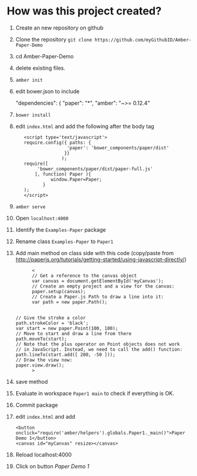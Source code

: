 How was this project created?
=============================


1. Create an new repository on github
2. Clone the repository `git clone https://github.com/myGithubID/Amber-Paper-Demo`
3. cd Amber-Paper-Demo
4. delete existing files.
5. `amber init`
6. edit bower.json to include
      
      "dependencies": {
          "paper": "*",
          "amber": "~>= 0.12.4"

7. `bower install`

8. edit `index.html` and add the following after the body tag

          <script type='text/javascript'>
          require.config({ paths: { 
                          'paper': 'bower_components/paper/dist'
                         }}
                        );
          require([
               'bower_components/paper/dist/paper-full.js'
              ], function( Paper ){ 
                    window.Paper=Paper;
                 }
          );
          </script>

7. `amber serve`
8. Open `localhost:4000`
9. Identify the  `Examples-Paper` package
10. Rename class `Examples-Paper` to `Paper1`
11. Add main method on class side with this code (copy/paste from http://paperjs.org/tutorials/getting-started/using-javascript-directly/)

              <
              // Get a reference to the canvas object
              var canvas = document.getElementById('myCanvas');
              // Create an empty project and a view for the canvas:
              paper.setup(canvas);
              // Create a Paper.js Path to draw a line into it:
              var path = new paper.Path();
		
		
		// Give the stroke a color
		path.strokeColor = 'black';
		var start = new paper.Point(100, 100);
		// Move to start and draw a line from there
		path.moveTo(start);
		// Note that the plus operator on Point objects does not work
		// in JavaScript. Instead, we need to call the add() function:
		path.lineTo(start.add([ 200, -50 ]));
		// Draw the view now:
		paper.view.draw();
              >

12. save method
13. Evaluate in workspace `Paper1 main` to check if everything is OK.
13. Commit package
14. edit `index.html` and add

        <button onclick="require('amber/helpers').globals.Paper1._main()">Paper Demo 1</button>
        <canvas id="myCanvas" resize></canvas>
        
15. Reload localhost:4000
16. Click on button *Paper Demo 1*

